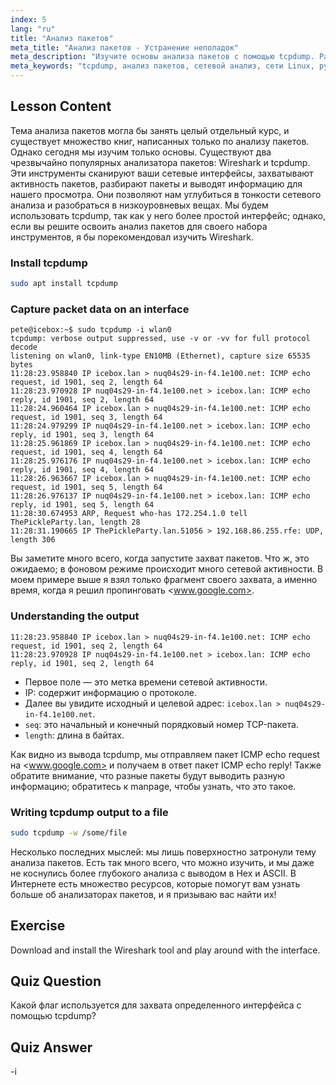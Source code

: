 ```yaml
---
index: 5
lang: "ru"
title: "Анализ пакетов"
meta_title: "Анализ пакетов - Устранение неполадок"
meta_description: "Изучите основы анализа пакетов с помощью tcpdump. Разберитесь в сетевом трафике, захватывайте данные и интерпретируйте вывод с помощью этого руководства по Linux для начинающих."
meta_keywords: "tcpdump, анализ пакетов, сетевой анализ, сети Linux, руководство для начинающих, Wireshark, команды Linux, сетевой трафик"
---
```


## Lesson Content

Тема анализа пакетов могла бы занять целый отдельный курс, и существует множество книг, написанных только по анализу пакетов. Однако сегодня мы изучим только основы. Существуют два чрезвычайно популярных анализатора пакетов: Wireshark и tcpdump. Эти инструменты сканируют ваши сетевые интерфейсы, захватывают активность пакетов, разбирают пакеты и выводят информацию для нашего просмотра. Они позволяют нам углубиться в тонкости сетевого анализа и разобраться в низкоуровневых вещах. Мы будем использовать tcpdump, так как у него более простой интерфейс; однако, если вы решите освоить анализ пакетов для своего набора инструментов, я бы порекомендовал изучить Wireshark.

### Install tcpdump

```bash
sudo apt install tcpdump
```

### Capture packet data on an interface

```plaintext
pete@icebox:~$ sudo tcpdump -i wlan0
tcpdump: verbose output suppressed, use -v or -vv for full protocol decode
listening on wlan0, link-type EN10MB (Ethernet), capture size 65535 bytes
11:28:23.958840 IP icebox.lan > nuq04s29-in-f4.1e100.net: ICMP echo request, id 1901, seq 2, length 64
11:28:23.970928 IP nuq04s29-in-f4.1e100.net > icebox.lan: ICMP echo reply, id 1901, seq 2, length 64
11:28:24.960464 IP icebox.lan > nuq04s29-in-f4.1e100.net: ICMP echo request, id 1901, seq 3, length 64
11:28:24.979299 IP nuq04s29-in-f4.1e100.net > icebox.lan: ICMP echo reply, id 1901, seq 3, length 64
11:28:25.961869 IP icebox.lan > nuq04s29-in-f4.1e100.net: ICMP echo request, id 1901, seq 4, length 64
11:28:25.976176 IP nuq04s29-in-f4.1e100.net > icebox.lan: ICMP echo reply, id 1901, seq 4, length 64
11:28:26.963667 IP icebox.lan > nuq04s29-in-f4.1e100.net: ICMP echo request, id 1901, seq 5, length 64
11:28:26.976137 IP nuq04s29-in-f4.1e100.net > icebox.lan: ICMP echo reply, id 1901, seq 5, length 64
11:28:30.674953 ARP, Request who-has 172.254.1.0 tell ThePickleParty.lan, length 28
11:28:31.190665 IP ThePickleParty.lan.51056 > 192.168.86.255.rfe: UDP, length 306
```

Вы заметите много всего, когда запустите захват пакетов. Что ж, это ожидаемо; в фоновом режиме происходит много сетевой активности. В моем примере выше я взял только фрагмент своего захвата, а именно время, когда я решил пропинговать <www.google.com>.

### Understanding the output

```plaintext
11:28:23.958840 IP icebox.lan > nuq04s29-in-f4.1e100.net: ICMP echo request, id 1901, seq 2, length 64
11:28:23.970928 IP nuq04s29-in-f4.1e100.net > icebox.lan: ICMP echo reply, id 1901, seq 2, length 64
```

- Первое поле — это метка времени сетевой активности.
- IP: содержит информацию о протоколе.
- Далее вы увидите исходный и целевой адрес: `icebox.lan > nuq04s29-in-f4.1e100.net`.
- `seq`: это начальный и конечный порядковый номер TCP-пакета.
- `length`: длина в байтах.

Как видно из вывода tcpdump, мы отправляем пакет ICMP echo request на <www.google.com> и получаем в ответ пакет ICMP echo reply! Также обратите внимание, что разные пакеты будут выводить разную информацию; обратитесь к manpage, чтобы узнать, что это такое.

### Writing tcpdump output to a file

```bash
sudo tcpdump -w /some/file
```

Несколько последних мыслей: мы лишь поверхностно затронули тему анализа пакетов. Есть так много всего, что можно изучить, и мы даже не коснулись более глубокого анализа с выводом в Hex и ASCII. В Интернете есть множество ресурсов, которые помогут вам узнать больше об анализаторах пакетов, и я призываю вас найти их!

## Exercise

Download and install the Wireshark tool and play around with the interface.

## Quiz Question

Какой флаг используется для захвата определенного интерфейса с помощью tcpdump?

## Quiz Answer

-i
